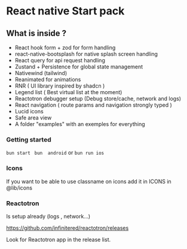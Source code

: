 # React native Start pack

## What is inside ?

- React hook form + zod for form handling
- react-native-bootsplash for native splash screen handling 
- React query for api request handling
- Zustand + Persistence for global state management
- Nativewind (tailwind)
- Reanimated for animations
- RNR ( UI library inspired by shadcn )
- Legend list ( Best virtual list at the moment)
- Reactotron  debugger setup (Debug store/cache, network and logs)
- React navigation ( route params and navigation strongly typed )
- Lucid icons
- Safe area view
- A folder "examples" with an exemples for everything

### Getting started

```bun start```
``` bun  android``` or ```bun run ios```


### Icons

If you want to be able to use classname on icons add it in ICONS in @lib/icons

### Reactotron 

Is setup already (logs , network...)

https://github.com/infinitered/reactotron/releases

Look for Reactotron app in the release list.